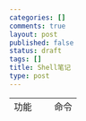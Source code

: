 ```yaml
--- 
categories: []
comments: true
layout: post
published: false
status: draft
tags: []
title: Shell笔记
type: post
---
```

<table style="height:24px;" width="100%"><tbody><tr>
<td width="60%">功能</td>
<td width="40%">命令</td>
</tr></tbody></table>
